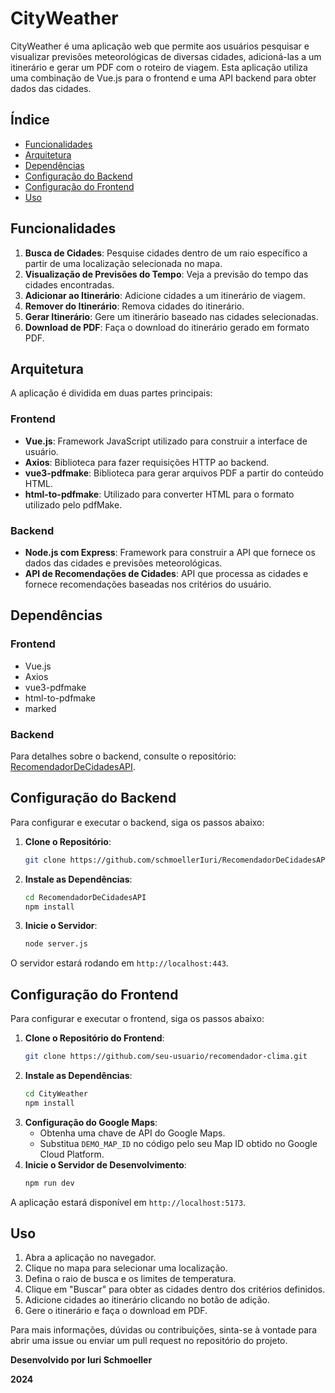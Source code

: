 # CityWeather

CityWeather é uma aplicação web que permite aos usuários pesquisar e visualizar previsões meteorológicas de diversas cidades, adicioná-las a um itinerário e gerar um PDF com o roteiro de viagem. Esta aplicação utiliza uma combinação de Vue.js para o frontend e uma API backend para obter dados das cidades.

## Índice
- [Funcionalidades](#funcionalidades)
- [Arquitetura](#arquitetura)
- [Dependências](#dependências)
- [Configuração do Backend](#configuração-do-backend)
- [Configuração do Frontend](#configuração-do-frontend)
- [Uso](#uso)

## Funcionalidades

1. **Busca de Cidades**: Pesquise cidades dentro de um raio específico a partir de uma localização selecionada no mapa.
2. **Visualização de Previsões do Tempo**: Veja a previsão do tempo das cidades encontradas.
3. **Adicionar ao Itinerário**: Adicione cidades a um itinerário de viagem.
4. **Remover do Itinerário**: Remova cidades do itinerário.
5. **Gerar Itinerário**: Gere um itinerário baseado nas cidades selecionadas.
6. **Download de PDF**: Faça o download do itinerário gerado em formato PDF.

## Arquitetura

A aplicação é dividida em duas partes principais:

### Frontend

- **Vue.js**: Framework JavaScript utilizado para construir a interface de usuário.
- **Axios**: Biblioteca para fazer requisições HTTP ao backend.
- **vue3-pdfmake**: Biblioteca para gerar arquivos PDF a partir do conteúdo HTML.
- **html-to-pdfmake**: Utilizado para converter HTML para o formato utilizado pelo pdfMake.

### Backend

- **Node.js com Express**: Framework para construir a API que fornece os dados das cidades e previsões meteorológicas.
- **API de Recomendações de Cidades**: API que processa as cidades e fornece recomendações baseadas nos critérios do usuário.

## Dependências

### Frontend

- Vue.js
- Axios
- vue3-pdfmake
- html-to-pdfmake
- marked

### Backend

Para detalhes sobre o backend, consulte o repositório: [RecomendadorDeCidadesAPI](https://github.com/schmoellerIuri/RecomendadorDeCidadesAPI).

## Configuração do Backend

Para configurar e executar o backend, siga os passos abaixo:

1. **Clone o Repositório**:
    ```bash
    git clone https://github.com/schmoellerIuri/RecomendadorDeCidadesAPI.git
    ```
2. **Instale as Dependências**:
    ```bash
    cd RecomendadorDeCidadesAPI
    npm install
    ```
3. **Inicie o Servidor**:
    ```bash
    node server.js
    ```

O servidor estará rodando em `http://localhost:443`.

## Configuração do Frontend

Para configurar e executar o frontend, siga os passos abaixo:

1. **Clone o Repositório do Frontend**:
    ```bash
    git clone https://github.com/seu-usuario/recomendador-clima.git
    ```
2. **Instale as Dependências**:
    ```bash
    cd CityWeather
    npm install
    ```
3. **Configuração do Google Maps**:
   - Obtenha uma chave de API do Google Maps.
   - Substitua `DEMO_MAP_ID` no código pelo seu Map ID obtido no Google Cloud Platform.
4. **Inicie o Servidor de Desenvolvimento**:
    ```bash
    npm run dev
    ```

A aplicação estará disponível em `http://localhost:5173`.

## Uso

1. Abra a aplicação no navegador.
2. Clique no mapa para selecionar uma localização.
3. Defina o raio de busca e os limites de temperatura.
4. Clique em "Buscar" para obter as cidades dentro dos critérios definidos.
5. Adicione cidades ao itinerário clicando no botão de adição.
6. Gere o itinerário e faça o download em PDF.

Para mais informações, dúvidas ou contribuições, sinta-se à vontade para abrir uma issue ou enviar um pull request no repositório do projeto.

**Desenvolvido por Iuri Schmoeller**

**2024**
